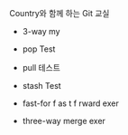 Country와 함께 하는 Git 교실


- 3-way my
- pop Test
- pull 테스트
- stash Test


- fast-for f as t f rward exer
- three-way merge exer

